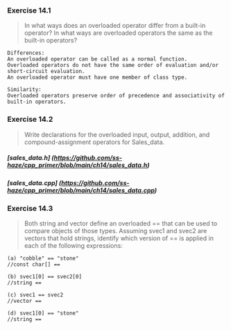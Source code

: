 ### Exercise 14.1
> In what ways does an overloaded operator differ from a built-in operator? In what ways are overloaded operators the same as the built-in operators?
```
Differences:
An overloaded operator can be called as a normal function.
Overloaded operators do not have the same order of evaluation and/or short-circuit evaluation.
An overloaded operator must have one member of class type.

Similarity:
Overloaded operators preserve order of precedence and associativity of built-in operators.
```

### Exercise 14.2
> Write declarations for the overloaded input, output, addition, and compound-assignment operators for Sales_data.
##### [sales_data.h] (https://github.com/ss-haze/cpp_primer/blob/main/ch14/sales_data.h)
##### [sales_data.cpp] (https://github.com/ss-haze/cpp_primer/blob/main/ch14/sales_data.cpp)

### Exercise 14.3
> Both string and vector define an overloaded == that can be used to compare objects of those types. Assuming svec1 and svec2 are vectors that hold strings, identify which version of == is applied in each of the following expressions:
```
(a) "cobble" == "stone" 
//const char[] ==

(b) svec1[0] == svec2[0] 
//string ==

(c) svec1 == svec2
//vector ==

(d) svec1[0] == "stone"
//string ==
